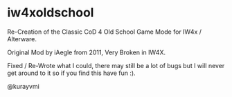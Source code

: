 # iw4xoldschool
Re-Creation of the Classic CoD 4 Old School Game Mode for IW4x / Alterware. 

Original Mod by iAegle from 2011, Very Broken in IW4X.

Fixed / Re-Wrote what I could, there may still be a lot of bugs but I will never get around to it so if you find this have fun :).

@kurayvmi
